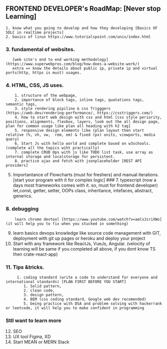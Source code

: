 ## FRONTEND DEVELOPER's RoadMap: [Never stop Learning]

    1. know what you going to develop and how they developing [Basics OF SDLC in realtime projects]
    2. basics of linux https://www.tutorialspoint.com/unix/index.html 
 ### 3. fundamental of websites. 
       [web site's end to end working methodology](https://www.superwebpros.com/blog/how-does-a-website-work/)
       extra => know the details about public ip, private ip and virtual ports(http, https is must) usages.
       
### 4. HTML, CSS, JS uses. 
        1. structure of the webpage, 
        2. importance of block tags, inline tags, quatations tags, semantic tags, 
        3. style rendering pipiline & css Trigggers (https://web.dev/rendering-performance/, https://csstriggers.com/)
        4. how to start web design with css and html [css style periority, positions, alignments, flexbox, layers, look out the all design page, plan for common usage like plan all heading with h2 tag]
        5. responsive design elements like (plan layout then start  relative (%, vh, vw,  rem, em) & fixed (px) units, viewports, media query)
        6. Start Js with hello world and complete based on w3schools. (complete all the topics wiht practically)
        7. complete CRUD Ops with js like TODO list task, use array as internal storage and localstorage for persistent.
        8. practice ajax and fetch with jsonplaceholder [REST API providers]
        
   5. Importantance of Flowcharts (must for freshers) and manual iterations. [start your program with it for complex logic]
    ### 7. typescript (now a days most frameworks comes with it. so, must for frontend developer)
               let,const, 
               getter, setter, 
               OOPs class, inheritance, intefaces, abstract, generics.
               
### 8. debugging 
        learn chrome devtool [https://www.youtube.com/watch?v=aeCxJzriXWo] (it will help you to fix when you stucked in something)
   9. learn basics devops knowledge like source code management with GIT, deployment with git up pages or heroku and deploy your project
   10. Start with any framework like ReactJs, VueJs, Angular. (velocity of learning will be same if you completed all above, if you dont know TS then crate-react-app)
   
   ### 11. Tips &tricks. 
         1. coding standard (write a code to understand for everyone and international standards) [PLAN FIRST BEFORE YOU START]
            1. Solid pattern, 
            2. clean code,
            3. design pattern, 
            4. BEM (css coding standard, Google web dev recomended)
            5. being practice with DSA and problem solving with hackerrank or leetcode, it will help you to make confident in programming 
  
  ### Stll want to learn more
   
   12. SEO
   13. UX tool Figma, XD 
   14. Start MEAN or MERN Stack         
            
